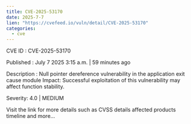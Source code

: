 ```yaml
--- 
title: CVE-2025-53170
date: 2025-7-7
lien: "https://cvefeed.io/vuln/detail/CVE-2025-53170"
categories:
  - cve
---
```


CVE ID : CVE-2025-53170

Published :  July 7
2025
3:15 a.m. | 59 minutes ago

Description : Null pointer dereference vulnerability in the application exit cause module
Impact: Successful exploitation of this vulnerability may affect function stability.

Severity: 4.0 | MEDIUM

Visit the link for more details
such as CVSS details
affected products
timeline
and more...
